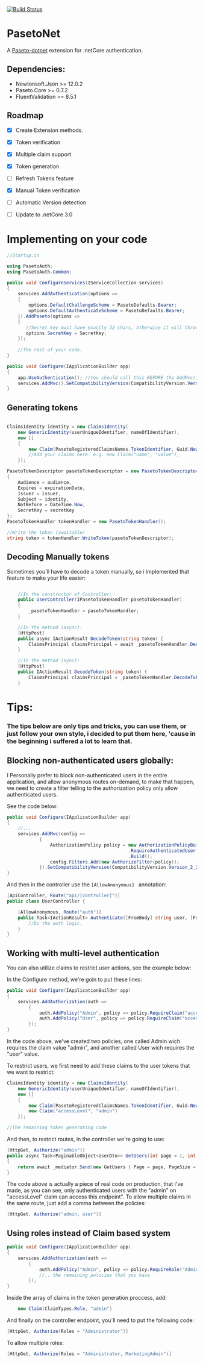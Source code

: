 ﻿
[![Build Status](https://travis-ci.org/M4urici0GM/PasetoNet.svg?branch=master)](https://travis-ci.org/M4urici0GM/PasetoNet)

# PasetoNet
A [Paseto-dotnet](https://github.com/idaviddesmet/paseto-dotnet) extension for .netCore authentication.

## Dependencies:
- Newtonsoft.Json >= 12.0.2
- Paseto.Core >= 0.7.2
- FluentValidation >= 8.5.1

## Roadmap
- [x] Create Extension methods.
- [x] Token verification
- [x] Multiple claim support
- [x] Token generation
- [ ] Refresh Tokens feature
- [x] Manual Token verification
- [ ] Automatic Version detection
- [ ] Update to .netCore 3.0


# Implementing on your code
```csharp
//Startup.cs

using PasetoAuth;
using PasetoAuth.Common;

public void ConfigureServices(IServiceCollection services)
{
    services.AddAuthentication(options =>
    {
        options.DefaultChallengeScheme = PasetoDefaults.Bearer;
        options.DefaultAuthenticateScheme = PasetoDefaults.Bearer;
    }).AddPaseto(options =>
    {
       //Secret key must have exactly 32 chars, otherwise it will throw an exception.
       options.SecretKey = SecretKey; 
    });
    
    //The rest of your code.
}

public void Configure(IApplicationBuilder app)
{
    app.UseAuthentication(); //You should call this BEFORE the AddMvc(); method.
    services.AddMvc().SetCompatibilityVersion(CompatibilityVersion.Version_2_2);
}
```

## Generating tokens
```csharp

ClaimsIdentity identity = new ClaimsIdentity(
    new GenericIdentity(userUniqueIdentifier, nameOfIdentifier),
    new []
    {
        new Claim(PasetoRegisteredClaimsNames.TokenIdentifier, Guid.NewGuid().ToString("N")),
        //Add your claims here. e.g. new Claim("name", "value"),
    });

PasetoTokenDescriptor pasetoTokenDescriptor = new PasetoTokenDescriptor()
{
    Audience = audience,
    Expires = expirationDate,
    Issuer = issuer,
    Subject = identity,
    NotBefore = DateTime.Now,
    SecretKey = secretKey
};
PasetoTokenHandler tokenHandler = new PasetoTokenHandler();

//Write the token (awaitable)
string token = tokenHandler.WriteToken(pasetoTokenDescriptor);
```

## Decoding Manually tokens
Sometimes you'll have to decode a token manually, so i implemented that feature to make your life easier:

```csharp

    //In the constructor of Controller:
    public UserController(IPasetoTokenHandler pasetoTokenHandler)
    {
        _pasetoTokenHandler = pasetoTokenHandler;
    }

    //In the method (async): 
    [HttpPost]
    public async IActionResult DecodeToken(string token) {
        ClaimsPrincipal claimsPrincipal = await _pasetoTokenHandler.DecodeTokenAsync(token);
    }

    //In the method (sync): 
    [HttpPost]
    public IActionResult DecodeToken(string token) {
        ClaimsPrincipal claimsPrincipal = _pasetoTokenHandler.DecodeTokenAsync(token).Result;
    }
```


# Tips: 
### The tips below are only tips and tricks, you can use them, or just follow your own style, i decided to put them here, 'cause in the beginning i suffered a lot to learn that.

## Blocking non-authenticated users globally:
I Personally prefer to block non-authenticated users in the entire application,
and allow anonymous routes on-demand, to make that happen, we need to create a filter telling to the authorization policy only allow authenticated users.

See the code below:
```csharp
public void Configure(IApplicationBuilder app)
{
    //...
    services.AddMvc(config =>
            {
                AuthorizationPolicy policy = new AuthorizationPolicyBuilder()
                                             .RequireAuthenticatedUser()
                                             .Build();
                config.Filters.Add(new AuthorizeFilter(policy));
            }).SetCompatibilityVersion(CompatibilityVersion.Version_2_2);
}
```
And then in the controller use the ```[AllowAnonymous] ``` annotation:
```csharp
[ApiController, Route("api/[controller]")]
public class UserController {

    [AllowAnonymous, Route("auth")]
    public Task<IActionResult> Authenticate([FromBody] string user, [FromBody] string password) {
        //Do the auth logic.
    }
}
```

## Working with multi-level authentication
You can also utilize claims to restrict user actions, see the example below:

In the Configure method, we're goin to put these lines: 
```csharp
public void Configure(IApplicationBuilder app)
{
    services.AddAuthorization(auth =>
        {
            auth.AddPolicy("Admin", policy => policy.RequireClaim("accessLevel", "admin"));
            auth.AddPolicy("User", policy => policy.RequireClaim("accessLevel", "user"));
        });
}
```
In the code above, we've created two policies, one called Admin wich requires the claim value "admin", and another called User wich requires the "user" value.

To restrict users, we first need to add these claims to the user tokens that we want to restrict:
```csharp
ClaimsIdentity identity = new ClaimsIdentity(
    new GenericIdentity(userUniqueIdentifier, nameOfIdentifier),
    new []
    {
        new Claim(PasetoRegisteredClaimsNames.TokenIdentifier, Guid.NewGuid().ToString("N")),
        new Claim("accessLevel", "admin")
    });

//The remaining token generating code
```
And then, to restrict routes, in the controller we're going to use:
```csharp
[HttpGet, Authorize("admin")]
public async Task<PaginableObject<UserDto>> GetUsers(int page = 1, int pageSize = 10)
{
    return await _mediator.Send(new GetUsers { Page = page, PageSize = pageSize });
}
```
The code above is actually a piece of real code on production, that i've made, as you can see, only authenticated users with the "admin" on "accessLevel" claim can access this endpoint".
To allow multiple claims in the same route, just add a comma between the policies:
```csharp
[HttpGet, Authorize("admin, user")]
```

## Using roles instead of Claim based system

```csharp
public void Configure(IApplicationBuilder app)
{
    services.AddAuthorization(auth =>
        {
            auth.AddPolicy("Admin", policy => policy.RequireRole("Administrator");
            //.. the remaining policies that you have
        });
}
```
Inside the array of claims in the token generation proccess, add: 
```csharp
    new Claim(ClaimTypes.Role, "admin")
```
 And finally on the controller endpoint, you`ll need to put the following code: 
```csharp
[HttpGet, Authorize(Roles = "Administrator")]
```
To allow multiple roles:
```csharp
[HttpGet, Authorize(Roles = "Administrator, MarketingAdmin")]
```